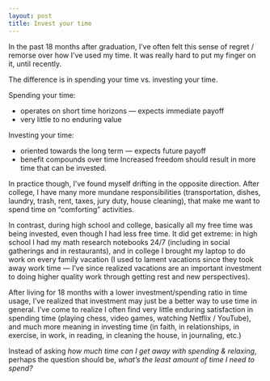 ```yaml
---
layout: post
title: Invest your time
---
```


In the past 18 months after graduation, I’ve often felt this sense of regret / remorse over how I’ve used my time. It was really hard to put my finger on it, until recently.

The difference is in spending your time vs. investing your time.

Spending your time:

- operates on short time horizons — expects immediate payoff
- very little to no enduring value

Investing your time:

- oriented towards the long term — expects future payoff
- benefit compounds over time
Increased freedom should result in more time that can be invested.

In practice though, I’ve found myself drifting in the opposite direction. After college, I have many more mundane responsibilities (transportation, dishes, laundry, trash, rent, taxes, jury duty, house cleaning), that make me want to spend time on “comforting” activities.

In contrast, during high school and college, basically all my free time was being invested, even though I had less free time. It did get extreme: in high school I had my math research notebooks 24/7 (including in social gatherings and in restaurants), and in college I brought my laptop to do work on every family vacation (I used to lament vacations since they took away work time — I’ve since realized vacations are an important investment to doing higher quality work through getting rest and new perspectives).

After living for 18 months with a lower investment/spending ratio in time usage, I’ve realized that investment may just be a better way to use time in general. I’ve come to realize I often find very little enduring satisfaction in spending time (playing chess, video games, watching Netflix / YouTube), and much more meaning in investing time (in faith, in relationships, in exercise, in work, in reading, in cleaning the house, in journaling, etc.)

Instead of asking *how much time can I get away with spending & relaxing*, perhaps the question should be, *what’s the least amount of time I need to spend?*
